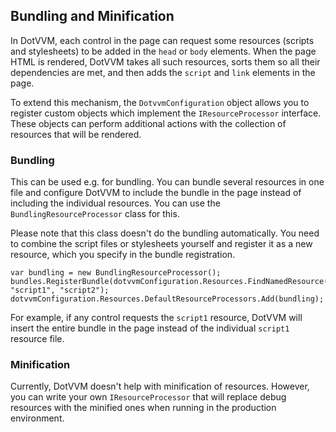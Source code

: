 ## Bundling and Minification

In DotVVM, each control in the page can request some resources (scripts and stylesheets) to be added in the `head` or `body` elements. When the page HTML is rendered, DotVVM takes all such resources, sorts them so all their dependencies are met, and then adds the `script` and `link` elements in the page. 

To extend this mechanism, the `DotvvmConfiguration` object allows you to register custom objects which implement the `IResourceProcessor` interface. These objects can perform additional actions with the collection of resources that will be rendered. 

### Bundling

This can be used e.g. for bundling. You can bundle several resources in one file and configure DotVVM to include the bundle in the page instead of including the individual resources. You can use the `BundlingResourceProcessor` class for this. 

Please note that this class doesn't do the bundling automatically. You need to combine the script files or stylesheets yourself and register it as a new resource, which you specify in the bundle registration.

```CSHARP
var bundling = new BundlingResourceProcessor();
bundles.RegisterBundle(dotvvmConfiguration.Resources.FindNamedResource("myBundle"), "script1", "script2");
dotvvmConfiguration.Resources.DefaultResourceProcessors.Add(bundling);
```

For example, if any control requests the `script1` resource, DotVVM will insert the entire bundle in the page instead of the individual `script1` resource file.  

### Minification

Currently, DotVVM doesn't help with minification of resources. However, you can write your own `IResourceProcessor` that will replace debug resources with the minified ones when running in the production environment.